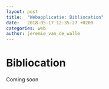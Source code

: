 ```yaml
---
layout: post
title:  "Webapplicatie: Bibliocation"
date:   2018-05-17 12:35:27 +0200
categories: web
author: jeremie_van_de_walle
---
```


# Bibliocation

Coming soon

